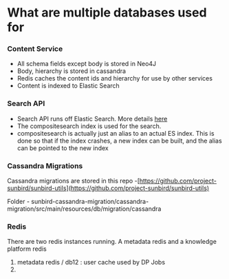# What are multiple databases used for

### Content Service

* All schema fields except body is stored in Neo4J
* Body, hierarchy is stored in cassandra
* Redis caches the content ids and hierarchy for use by other services
* Content is indexed to Elastic Search

### Search API

* Search API runs off Elastic Search. More details [here](content-indexing-flow.md)&#x20;
* The compositesearch index is used for the search.
* compositesearch is actually just an alias to an actual ES index. This is done so that if the index crashes, a new index can be built, and the alias can be pointed to the new index

### Cassandra Migrations

Cassandra migrations are stored in this repo -[https://github.com/project-sunbird/sunbird-utils](https://github.com/project-sunbird/sunbird-utils)

Folder - sunbird-cassandra-migration/cassandra-migration/src/main/resources/db/migration/cassandra

### Redis

There are two redis instances running. A metadata redis and a knowledge platform redis

1. metadata redis / db12 : user cache used by DP Jobs
2.
